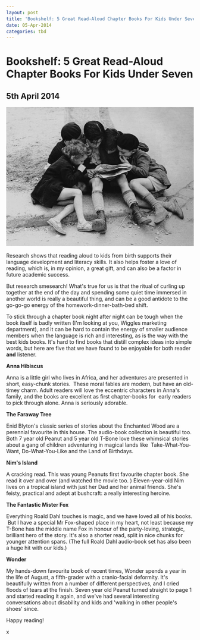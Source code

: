 ```yaml
---
layout: post
title: 'Bookshelf: 5 Great Read-Aloud Chapter Books For Kids Under Seven'
date: 05-Apr-2014
categories: tbd
---
```


# Bookshelf: 5 Great Read-Aloud Chapter Books For Kids Under Seven

## 5th April 2014

<img class="photo-horiz" src="/images/2014/04/stein.jpg" />

<p Fred Stein,   **Children Reading Newspaper**, Paris, 1936.</p>

Research shows that reading aloud to kids from birth supports their language development and literacy skills. It also helps foster a love of reading, which is, in my opinion, a great gift, and can also be a factor in future academic success.

But research smesearch! What's true for us is that the ritual of curling up together at the end of the day and spending some quiet time immersed in another world is really a beautiful thing, and can be a good antidote to the go-go-go energy of the homework-dinner-bath-bed shift.

To stick through a chapter book night after night can be tough when the book itself is badly written (I'm looking at you, Wiggles marketing department), and it can be hard to contain the energy of smaller audience members when the language is rich and interesting, as is the way with the best kids books. It's hard to find books that distill complex ideas into simple words, but here are five that we have found to be enjoyable for both reader **and** listener.

**Anna Hibiscus**

Anna is a little girl who lives in Africa, and her adventures are presented in short, easy-chunk stories.  These moral fables are modern, but have an old-timey charm. Adult readers will love the eccentric characters in Anna's family, and the books are excellent as first chapter-books for  early readers to pick through alone. Anna is seriously adorable.

**The Faraway Tree**

Enid Blyton's classic series of stories about the Enchanted Wood are a perennial favourite in this house. The audio-book collection is beautiful too. Both 7 year old Peanut and 5 year old T-Bone love these whimsical stories about a gang of children adventuring in magical lands like  Take-What-You-Want, Do-What-You-Like and the Land of Birthdays.

**Nim's Island**

A cracking read. This was young Peanuts first favourite chapter book. She read it over and over (and watched the movie too. ) Eleven-year-old Nim lives on a tropical island with just her Dad and her animal friends. She's feisty, practical and adept at bushcraft: a really interesting heroine.

**The Fantastic Mister Fox**

Everything Roald Dahl touches is magic, and we have loved all of his books.  But I have a special Mr Fox-shaped place in my heart, not least because my T-Bone has the middle name Fox in honour of the party-loving, strategic, brilliant hero of the story. It's also a shorter read, split in nice chunks for younger attention spans. (The full Roald Dahl audio-book set has also been a huge hit with our kids.)

**Wonder**

My hands-down favourite book of recent times, Wonder spends a year in the life of August, a fifth-grader with a cranio-facial deformity. It's beautifully written from a number of different perspectives, and I cried floods of tears at the finish. Seven year old Peanut turned straight to page 1 and started reading it again, and we've had several interesting conversations about disability and kids and 'walking in other people's shoes' since.

Happy reading!

x

 
